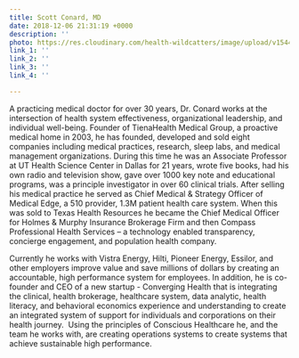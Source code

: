 ```yaml
---
title: Scott Conard, MD
date: 2018-12-06 21:31:19 +0000
description: ''
photo: https://res.cloudinary.com/health-wildcatters/image/upload/v1544131896/image.png
link_1: ''
link_2: ''
link_3: ''
link_4: ''

---
```

A practicing medical doctor for over 30 years, Dr. Conard works at the intersection of health system effectiveness, organizational leadership, and individual well-being. Founder of TienaHealth Medical Group, a proactive medical home in 2003, he has founded, developed and sold eight companies including medical practices, research, sleep labs, and medical management organizations. During this time he was an Associate Professor at UT Health Science Center in Dallas for 21 years, wrote five books, had his own radio and television show, gave over 1000 key note and educational programs, was a principle investigator in over 60 clinical trials. After selling his medical practice he served as Chief Medical & Strategy Officer of Medical Edge, a 510 provider, 1.3M patient health care system. When this was sold to Texas Health Resources he became the Chief Medical Officer for Holmes & Murphy Insurance Brokerage Firm and then Compass Professional Health Services – a technology enabled transparency, concierge engagement, and population health company.

Currently he works with Vistra Energy, Hilti, Pioneer Energy, Essilor, and other employers improve value and save millions of dollars by creating an accountable, high performance system for employees. In addition, he is co-founder and CEO of a new startup - Converging Health that is integrating the clinical, health brokerage, healthcare system, data analytic, health literacy, and behavioral economics experience and understanding to create an integrated system of support for individuals and corporations on their health journey.  Using the principles of Conscious Healthcare he, and the team he works with, are creating operations systems to create systems that achieve sustainable high performance.